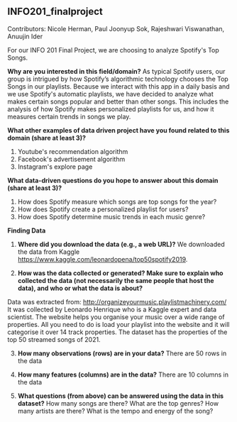## INFO201_finalproject

Contributors: Nicole Herman, Paul Joonyup Sok, Rajeshwari Viswanathan, Anuujin Ider

For our INFO 201 Final Project, we are choosing to analyze Spotify's Top Songs.

**Why are you interested in this field/domain?**
As typical Spotify users, our group is intrigued by how Spotify’s algorithmic technology chooses the Top Songs in our playlists. Because we interact with this app in a daily basis and we use Spotify's automatic playlists, we have decided to analyze what makes certain songs popular and better than other songs. This includes the analysis of how Spotify makes personalized playlists for us, and how it measures certain trends in songs we play. 

**What other examples of data driven project have you found related to this domain (share at least 3)?**
1) Youtube's recommendation algorithm 
2) Facebook's advertisement algorithm
3) Instagram's explore page


**What data-driven questions do you hope to answer about this domain (share at least 3)?**
1) How does Spotify measure which songs are top songs for the year? 
2) How does Spotify create a personalized playlist for users? 
3) How does Spotify determine music trends in each music genre? 

**Finding Data**
1) **Where did you download the data (e.g., a web URL)?**
We downloaded the data from Kaggle https://www.kaggle.com/leonardopena/top50spotify2019.

2) **How was the data collected or generated? Make sure to explain who collected the data (not necessarily the same people that host the data), and who or what the data is about?**

Data was extracted from: http://organizeyourmusic.playlistmachinery.com/
It was collected by Leonardo Henrique who is a Kaggle expert and data scientist.
The website helps you organise your music over a wide range of properties. All you need to do is load your playlist into the website and it will categorise it over 14 track properties. The dataset has the properties of the top 50 streamed songs of 2021.

3) **How many observations (rows) are in your data?**
There are 50 rows in the data

4) **How many features (columns) are in the data?**
There are 10 columns in the data

5) **What questions (from above) can be answered using the data in this dataset?**
How many songs are there?  What are the top genres? How many artists are there? What is the tempo and energy of the song?

